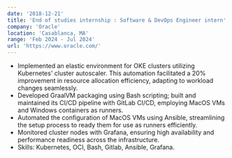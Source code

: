 ```yaml
---
date: '2018-12-21'
title: 'End of studies internship : Software & DevOps Engineer intern'
company: 'Oracle'
location: 'Casablanca, MA'
range: 'Feb 2024 - Jul 2024'
url: 'https://www.oracle.com/'
---
```


- Implemented an elastic environment for OKE clusters utilizing Kubernetes' cluster autoscaler. This automation facilitated a 20% improvement in resource allocation efficiency, adapting to workload changes seamlessly.
- Developed GraalVM packaging using Bash scripting; built and maintained its CI/CD pipeline with GitLab CI/CD, employing MacOS VMs and Windows containers as runners.
- Automated the configuration of MacOS VMs using Ansible, streamlining the setup process to ready them for use as runners efficiently.
- Monitored cluster nodes with Grafana, ensuring high availability and performance readiness across the infrastructure.
- Skills: Kubernetes, OCI, Bash, Gitlab, Ansible, Grafana.
